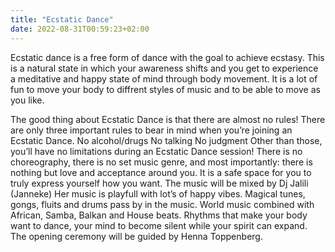 ```yaml
---
title: "Ecstatic Dance"
date: 2022-08-31T00:59:23+02:00
---
```



Ecstatic dance is a free form of dance with the goal to achieve
ecstasy. This is a natural state in which your awareness shifts and
you get to experience a meditative and happy state of mind through
body movement.
It is a lot of fun to move your body to diffrent styles of music and
to be able to move as you like.
<!--more-->

The good thing about Ecstatic Dance is that there are almost no rules!
There are only three important rules to bear in mind when you’re
joining an Ecstatic Dance.
No alcohol/drugs
No talking
No judgment
Other than those, you’ll have no limitations during an Ecstatic Dance
session! There is no choreography, there is no set music genre, and
most importantly: there is nothing but love and acceptance around you.
It is a safe space for you to truly express yourself how you want.
The music will be mixed by Dj Jalili (Janneke)
Her music is playfull with lot’s of happy vibes.
Magical tunes, gongs, fluits and drums pass by in the music.
World music combined with African, Samba, Balkan and House beats.
Rhythms that make your body want to dance, your mind to become silent
while your spirit can expand.
The opening ceremony will be guided by Henna Toppenberg.

